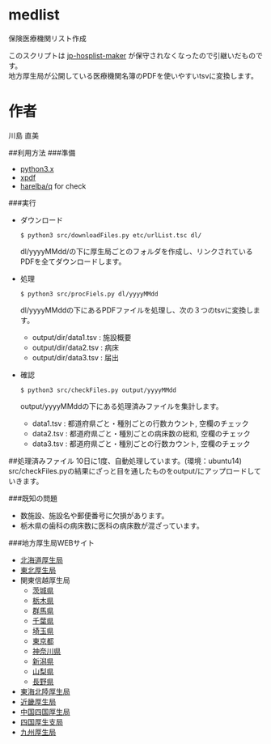 # medlist
保険医療機関リスト作成

このスクリプトは [jp-hosplist-maker](https://github.com/hiromasah/jp-hosplist-maker) が保守されなくなったので引継いだものです。  
地方厚生局が公開している医療機関名簿のPDFを使いやすいtsvに変換します。

# 作者
川島 直美

##利用方法
###準備
* [python3.x](https://www.python.org/downloads/)
* [xpdf](http://www.foolabs.com/xpdf/download.html)
* [harelba/q](https://github.com/harelba/q) for check

###実行
* ダウンロード  
   ```
   $ python3 src/downloadFiles.py etc/urlList.tsc dl/
   ```  
    dl/yyyyMMdd/の下に厚生局ごとのフォルダを作成し、リンクされているPDFを全てダウンロードします。  
      
* 処理  
    ```
    $ python3 src/procFiels.py dl/yyyyMMdd
    ```  
    dl/yyyyMMddの下にあるPDFファイルを処理し、次の３つのtsvに変換します。
    * output/dir/data1.tsv : 施設概要
    * output/dir/data2.tsv : 病床
    * output/dir/data3.tsv : 届出
      
* 確認  
    ```
    $ python3 src/checkFiles.py output/yyyyMMdd
    ```  
    output/yyyyMMddの下にある処理済みファイルを集計します。
    * data1.tsv : 都道府県ごと・種別ごとの行数カウント, 空欄のチェック
    * data2.tsv : 都道府県ごと・種別ごとの病床数の総和, 空欄のチェック
    * data3.tsv : 都道府県ごと・種別ごとの行数カウント, 空欄のチェック  

##処理済みファイル
10日に1度、自動処理しています。(環境：ubuntu14)  
src/checkFiles.pyの結果にざっと目を通したものをoutput/にアップロードしていきます。

###既知の問題
* 数施設、施設名や郵便番号に欠損があります。
* 栃木県の歯科の病床数に医科の病床数が混ざっています。

###地方厚生局WEBサイト
* [北海道厚生局](http://kouseikyoku.mhlw.go.jp/hokkaido/gyomu/gyomu/hoken_kikan/todokede_juri_ichiran.html)
* [東北厚生局](http://kouseikyoku.mhlw.go.jp/tohoku/gyomu/gyomu/hoken_kikan/itiran.html)
* 関東信越厚生局
    * [茨城県](http://kouseikyoku.mhlw.go.jp/kantoshinetsu/gyomu/bu_ka/ibaraki/)
    * [栃木県](http://kouseikyoku.mhlw.go.jp/kantoshinetsu/gyomu/bu_ka/tochigi/)
    * [群馬県](http://kouseikyoku.mhlw.go.jp/kantoshinetsu/gyomu/bu_ka/gunma/)
    * [千葉県](http://kouseikyoku.mhlw.go.jp/kantoshinetsu/gyomu/bu_ka/chiba/)
    * [埼玉県](http://kouseikyoku.mhlw.go.jp/kantoshinetsu/gyomu/bu_ka/shido_kansa/)
    * [東京都](http://kouseikyoku.mhlw.go.jp/kantoshinetsu/gyomu/bu_ka/tokyo/)
    * [神奈川県](http://kouseikyoku.mhlw.go.jp/kantoshinetsu/gyomu/bu_ka/kanagawa/)
    * [新潟県](http://kouseikyoku.mhlw.go.jp/kantoshinetsu/gyomu/bu_ka/niigata/)
    * [山梨県](http://kouseikyoku.mhlw.go.jp/kantoshinetsu/gyomu/bu_ka/yamanashi/)
    * [長野県](http://kouseikyoku.mhlw.go.jp/kantoshinetsu/gyomu/bu_ka/nagano/)
* [東海北陸厚生局](http://kouseikyoku.mhlw.go.jp/tokaihokuriku/gyomu/gyomu/hoken_kikan/shitei.html)
* [近畿厚生局](http://kouseikyoku.mhlw.go.jp/kinki/gyomu/gyomu/hoken_kikan/shitei_jokyo.html)
* [中国四国厚生局](http://kouseikyoku.mhlw.go.jp/chugokushikoku/chousaka/chousaka01.html)
* [四国厚生支局](http://kouseikyoku.mhlw.go.jp/shikoku/gyomu/gyomu/hoken_kikan/shitei/)
* [九州厚生局](http://kouseikyoku.mhlw.go.jp/kyushu/gyomu/gyomu/hoken_kikan/)
